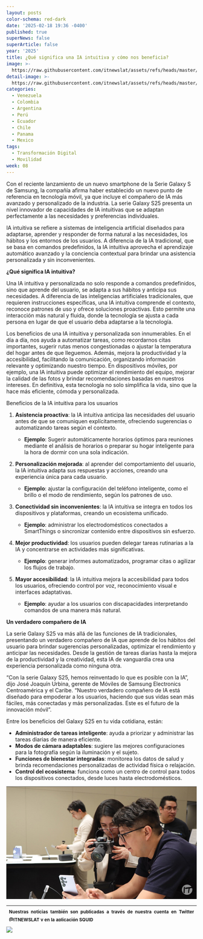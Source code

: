 ```yaml
---
layout: posts
color-schema: red-dark
date: '2025-02-18 19:36 -0400'
published: true
superNews: false
superArticle: false
year: '2025'
title: ¿Qué significa una IA intuitiva y cómo nos beneficia?
image: >-
  https://raw.githubusercontent.com/itnewslat/assets/refs/heads/master/img/540x320/Samsung-IA-p.jpg
detail-image: >-
  https://raw.githubusercontent.com/itnewslat/assets/refs/heads/master/img/1024x680/Samsung-IA-g.jpg
categories:
  - Venezuela
  - Colombia
  - Argentina
  - Perú
  - Ecuador
  - Chile
  - Panama
  - Mexico
tags:
  - Transformación Digital
  - Movilidad
week: 08
---
```

Con el reciente lanzamiento de un nuevo smartphone de la Serie Galaxy S de Samsung, la compañía afirma haber establecido un nuevo punto de referencia en tecnología móvil, ya que incluye el compañero de IA más avanzado y personalizado de la industria. La serie Galaxy S25 presenta un nivel innovador de capacidades de IA intuitivas que se adaptan perfectamente a las necesidades y preferencias individuales.

IA intuitiva se refiere a sistemas de inteligencia artificial diseñados para adaptarse, aprender y responder de forma natural a las necesidades, los hábitos y los entornos de los usuarios. A diferencia de la IA tradicional, que se basa en comandos predefinidos, la IA intuitiva aprovecha el aprendizaje automático avanzado y la conciencia contextual para brindar una asistencia personalizada y sin inconvenientes.

**¿Qué significa IA intuitiva?**

Una IA intuitiva y personalizada no solo responde a comandos predefinidos, sino que aprende del usuario, se adapta a sus hábitos y anticipa sus necesidades. A diferencia de las inteligencias artificiales tradicionales, que requieren instrucciones específicas, una IA intuitiva comprende el contexto, reconoce patrones de uso y ofrece soluciones proactivas. Esto permite una interacción más natural y fluida, donde la tecnología se ajusta a cada persona en lugar de que el usuario deba adaptarse a la tecnología.

Los beneficios de una IA intuitiva y personalizada son innumerables. En el día a día, nos ayuda a automatizar tareas, como recordarnos citas importantes, sugerir rutas menos congestionadas o ajustar la temperatura del hogar antes de que lleguemos. Además, mejora la productividad y la accesibilidad, facilitando la comunicación, organizando información relevante y optimizando nuestro tiempo. En dispositivos móviles, por ejemplo, una IA intuitiva puede optimizar el rendimiento del equipo, mejorar la calidad de las fotos y brindar recomendaciones basadas en nuestros intereses. En definitiva, esta tecnología no solo simplifica la vida, sino que la hace más eficiente, cómoda y personalizada.


Beneficios de la IA intuitiva para los usuarios


1. **Asistencia proactiva**: la IA intuitiva anticipa las necesidades del usuario antes de que se comuniquen explícitamente, ofreciendo sugerencias o automatizando tareas según el contexto.
	- **Ejemplo**: Sugerir automáticamente horarios óptimos para reuniones mediante el análisis de horarios o preparar su hogar inteligente para la hora de dormir con una sola indicación.

2. **Personalización mejorada**: al aprender del comportamiento del usuario, la IA intuitiva adapta sus respuestas y acciones, creando una experiencia única para cada usuario.
	- **Ejemplo**: ajustar la configuración del teléfono inteligente, como el brillo o el modo de rendimiento, según los patrones de uso.

3. **Conectividad sin inconvenientes**: la IA intuitiva se integra en todos los dispositivos y plataformas, creando un ecosistema unificado.
	- **Ejemplo**: administrar los electrodomésticos conectados a SmartThings o sincronizar contenido entre dispositivos sin esfuerzo.

4. **Mejor productividad**: los usuarios pueden delegar tareas rutinarias a la IA y concentrarse en actividades más significativas.
	- **Ejemplo**: generar informes automatizados, programar citas o agilizar los flujos de trabajo.

5. **Mayor accesibilidad**: la IA intuitiva mejora la accesibilidad para todos los usuarios, ofreciendo control por voz, reconocimiento visual e interfaces adaptativas.
	- **Ejemplo**: ayudar a los usuarios con discapacidades interpretando comandos de una manera más natural.

**Un verdadero compañero de IA**

La serie Galaxy S25 va más allá de las funciones de IA tradicionales, presentando un verdadero compañero de IA que aprende de los hábitos del usuario para brindar sugerencias personalizadas, optimizar el rendimiento y anticipar las necesidades. Desde la gestión de tareas diarias hasta la mejora de la productividad y la creatividad, esta IA de vanguardia crea una experiencia personalizada como ninguna otra.

“Con la serie Galaxy S25, hemos reinventado lo que es posible con la IA”, dijo José Joaquín Urbina, gerente de Móviles de Samsung Electronics Centroamérica y el Caribe. “Nuestro verdadero compañero de IA está diseñado para empoderar a los usuarios, haciendo que sus vidas sean más fáciles, más conectadas y más personalizadas. Este es el futuro de la innovación móvil”.

Entre los beneficios del Galaxy S25 en tu vida cotidiana, están:

- **Administrador de tareas inteligente**: ayuda a priorizar y administrar las tareas diarias de manera eficiente.
- **Modos de cámara adaptables**: sugiere las mejores configuraciones para la fotografía según la iluminación y el sujeto.
- **Funciones de bienestar integradas**: monitorea los datos de salud y brinda recomendaciones personalizadas de actividad física o relajación.
- **Control del ecosistema**: funciona como un centro de control para todos los dispositivos conectados, desde luces hasta electrodomésticos.

![](https://raw.githubusercontent.com/itnewslat/assets/refs/heads/master/img/540x320/Samsung-IA-p.jpg)

<table style="height: 42px;" width="569">
<tbody>
<tr>
<td style="text-align: justify;"><sub><strong>Nuestras noticias también son publicadas a través de nuestra cuenta en Twitter <a href="https://twitter.com/itnewslat?lang=es">@ITNEWSLAT</a> y en la aplicación <a href="https://squidapp.co/en/">SQUID</a></strong></sub></td>
</tr>
</tbody>
</table>

<img src="https://tracker.metricool.com/c3po.jpg?hash=56f88a41e39ab42c063cc51676587a04"/>
